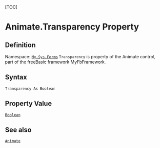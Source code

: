 [TOC]
# Animate.Transparency Property

## Definition
Namespace: [`My.Sys.Forms`](My.Sys.Forms.md)
`Transparency` is property of the Animate control, part of the freeBasic framework MyFbFramework.
## Syntax
```freeBasic
Transparency As Boolean
```
## Property Value
[`Boolean`]("https://www.freebasic.net/wiki/KeyPgBoolean")
## See also
[`Animate`](Animate.md)
